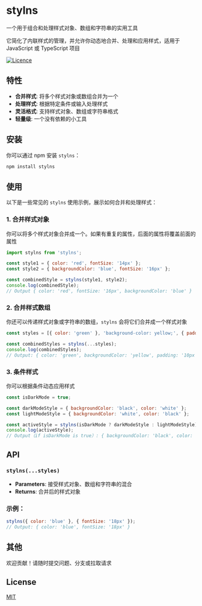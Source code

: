 # stylns

一个用于组合和处理样式对象、数组和字符串的实用工具

它简化了内联样式的管理，并允许你动态地合并、处理和应用样式，适用于 JavaScript 或 TypeScript 项目

<p>
  <a aria-label="Licence" href="https://github.com/dafengzhen/stylns/blob/main/LICENSE">
    <img alt="Licence" src="https://img.shields.io/github/license/dafengzhen/stylns?style=flat-quare&labelColor=000000" />
  </a>
</p>

## 特性

- **合并样式**: 将多个样式对象或数组合并为一个
- **处理样式**: 根据特定条件或输入处理样式
- **灵活格式**: 支持样式对象、数组或字符串格式
- **轻量级**: 一个没有依赖的小工具

## 安装

你可以通过 npm 安装 `stylns`：

```bash
npm install stylns
```

## 使用

以下是一些常见的 `stylns` 使用示例，展示如何合并和处理样式：

### 1. 合并样式对象

你可以将多个样式对象合并成一个。如果有重复的属性，后面的属性将覆盖前面的属性

```js
import stylns from 'stylns';

const style1 = { color: 'red', fontSize: '14px' };
const style2 = { backgroundColor: 'blue', fontSize: '16px' };

const combinedStyle = stylns(style1, style2);
console.log(combinedStyle);
// Output { color: 'red', fontSize: '16px', backgroundColor: 'blue' }
```

### 2. 合并样式数组

你还可以传递样式对象或字符串的数组，`stylns` 会将它们合并成一个样式对象

```js
const styles = [{ color: 'green' }, 'background-color: yellow;', { padding: '10px' }];

const combinedStyles = stylns(...styles);
console.log(combinedStyles);
// Output: { color: 'green', backgroundColor: 'yellow', padding: '10px' }
```

### 3. 条件样式

你可以根据条件动态应用样式

```js
const isDarkMode = true;

const darkModeStyle = { backgroundColor: 'black', color: 'white' };
const lightModeStyle = { backgroundColor: 'white', color: 'black' };

const activeStyle = stylns(isDarkMode ? darkModeStyle : lightModeStyle);
console.log(activeStyle);
// Output（if isDarkMode is true）: { backgroundColor: 'black', color: 'white' }
```

## API

### `stylns(...styles)`

- **Parameters**: 接受样式对象、数组和字符串的混合
- **Returns**: 合并后的样式对象

### 示例：

```js
stylns({ color: 'blue' }, { fontSize: '18px' });
// Output: { color: 'blue', fontSize: '18px' }
```

## 其他

欢迎贡献！请随时提交问题、分支或拉取请求

## License

[MIT](https://opensource.org/licenses/MIT)
